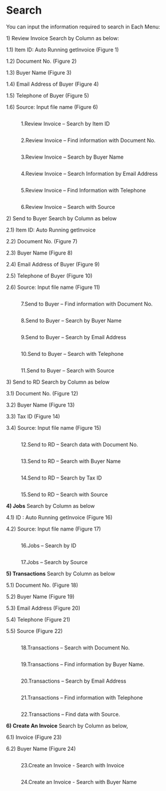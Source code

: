 # Search

You can input the information required to search in Each Menu:

1\)       Review Invoice Search by Column as below:

1.1)  Item ID: Auto Running getInvoice (Figure 1)

1.2)  Document No. (Figure 2)

1.3)   Buyer Name (Figure 3)

1.4)  Email Address of Buyer (Figure 4)

1.5)  Telephone of Buyer (Figure 5)

1.6)  Source: Input file name (Figure 6)

<figure><img src="../../.gitbook/assets/image (37).png" alt=""><figcaption><p>1.Review Invoice – Search by Item ID</p></figcaption></figure>

<figure><img src="../../.gitbook/assets/image (44).png" alt=""><figcaption><p>2.Review Invoice – Find information with Document No.</p></figcaption></figure>

<figure><img src="../../.gitbook/assets/image (67).png" alt=""><figcaption><p>3.Review Invoice – Search by Buyer Name</p></figcaption></figure>

<figure><img src="../../.gitbook/assets/image (81).png" alt=""><figcaption><p>4.Review Invoice – Search Information by Email Address</p></figcaption></figure>

<figure><img src="../../.gitbook/assets/image (89).png" alt=""><figcaption><p>5.Review Invoice – Find Information with Telephone</p></figcaption></figure>

<figure><img src="../../.gitbook/assets/image (36).png" alt=""><figcaption><p>6.Review Invoice – Search with Source</p></figcaption></figure>

2\) Send to Buyer Search by Column as below

2.1) Item ID: Auto Running getInvoice

2.2) Document No. (Figure 7)

2.3) Buyer Name (Figure 8)

2.4) Email Address of Buyer (Figure 9)

2.5) Telephone of Buyer (Figure 10)

2.6) Source: Input file name (Figure 11)

<figure><img src="../../.gitbook/assets/image (111).png" alt=""><figcaption><p>7.Send to Buyer – Find information with Document No.</p></figcaption></figure>

<figure><img src="../../.gitbook/assets/image (83).png" alt=""><figcaption><p>8.Send to Buyer – Search by Buyer Name</p></figcaption></figure>

<figure><img src="../../.gitbook/assets/image (54).png" alt=""><figcaption><p>9.Send to Buyer – Search by Email Address</p></figcaption></figure>

<figure><img src="../../.gitbook/assets/image (114).png" alt=""><figcaption><p>10.Send to Buyer – Search with Telephone</p></figcaption></figure>

<figure><img src="../../.gitbook/assets/image (97).png" alt=""><figcaption><p>11.Send to Buyer – Search with Source</p></figcaption></figure>

3\) Send to RD Search by Column as below

3.1) Document No. (Figure 12)

3.2) Buyer Name (Figure 13)

3.3) Tax ID (Figure 14)

3.4) Source: Input file name (Figure 15)

<figure><img src="../../.gitbook/assets/image (121).png" alt=""><figcaption><p>12.Send to RD – Search data with Document No.</p></figcaption></figure>

<figure><img src="../../.gitbook/assets/image (123).png" alt=""><figcaption><p>13.Send to RD – Search with Buyer Name</p></figcaption></figure>

<figure><img src="../../.gitbook/assets/image (113).png" alt=""><figcaption><p>14.Send to RD – Search by Tax ID</p></figcaption></figure>

<figure><img src="../../.gitbook/assets/image (120).png" alt=""><figcaption><p>15.Send to RD – Search with Source</p></figcaption></figure>

**4)     Jobs** Search by Column as below

4.1)  ID : Auto Running getInvoice (Figure 16)

4.2) Source: Input file name (Figure 17)

<figure><img src="../../.gitbook/assets/image (131).png" alt=""><figcaption><p>16.Jobs – Search by ID</p></figcaption></figure>

<figure><img src="../../.gitbook/assets/image (84).png" alt=""><figcaption><p>17.Jobs – Search by Source</p></figcaption></figure>

**5) Transactions** Search by Column as below

5.1) Document No. (Figure 18)

5.2) Buyer Name (Figure 19)

5.3) Email Address (Figure 20)

5.4) Telephone (Figure 21)

5.5) Source (Figure 22)

<figure><img src="../../.gitbook/assets/image (118).png" alt=""><figcaption><p>18.Transactions – Search with Document No.</p></figcaption></figure>

<figure><img src="../../.gitbook/assets/image (61).png" alt=""><figcaption><p>19.Transactions – Find information by Buyer Name.</p></figcaption></figure>

<figure><img src="../../.gitbook/assets/image (75).png" alt=""><figcaption><p>20.Transactions – Search by Email Address</p></figcaption></figure>

<figure><img src="../../.gitbook/assets/image (52).png" alt=""><figcaption><p>21.Transactions – Find information with Telephone</p></figcaption></figure>

<figure><img src="../../.gitbook/assets/image (38).png" alt=""><figcaption><p>22.Transactions – Find data with Source.</p></figcaption></figure>

**6) Create An Invoice** Search by Column as below,

6.1) Invoice (Figure 23)

6.2) Buyer Name (Figure 24)

<figure><img src="../../.gitbook/assets/image (86).png" alt=""><figcaption><p>23.Create an Invoice - Search with Invoice</p></figcaption></figure>

<figure><img src="../../.gitbook/assets/image (100).png" alt=""><figcaption><p>24.Create an Invoice - Search with Buyer Name</p></figcaption></figure>
